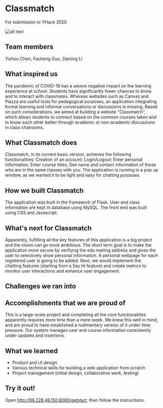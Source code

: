 # Classmatch
For submission to YHack 2020

![alt text](https://github.com/yizhoucc/class_match/blob/master/interface.png)

## Team members
Yizhou Chen,
Facheng Guo,
Daming Li

## What inspired us
The pandemic of COVID-19 has a severe negative impact on the learning experience at school. Students have significantly fewer chances to know and to interact with classmates. Whereas websites such as Canvas and Piazza are useful tools for pedagogical purposes, an application integrating formal learning and informal conversations or discussions is missing. Based on such considerations, we aimed at building a website "Classmatch", which allows students to connect based on the common courses taken and to know each other better through academic or non-academic discussions in class chatrooms. 

## What Classmatch does
Classmatch, in its current basic version, achieves the following functionalities: Creation of an account; Login/Logout; Enter personal information; Enter course titles; See name and contact information of those who are in the same classes with you. The application is running in a pop up window, as we wanted it to be light and easy for chatting purposes.

## How we built Classmatch
The application was built in the framework of Flask. User and class information are kept in database using MySQL. The front end was built using CSS and Javascript.

## What's next for Classmatch
Apparently, fulfilling all the key features of this application is a big project and the vision can go more ambitious. The short term goal is to make the application more secure by verifying the edu mailing address and gives the user to selectively show personal information. A personal webpage for each registered user is going to be added. Next, we would implement the chatting features (starting from a Say Hi feature) and create metrics to monitor user interactions and enhance user engagement.

## Challenges we ran into

## Accomplishments that we are proud of
This is a large-scale project and completing all the core functionalities apparently requires more time than a mere week. We knew this well in mind, and are proud to have established a rudimentary version of it under time pressure. Our system manages user and course information consistently under updates and insertions.

## What we learned
- Product and UI design
- Various technical skills for building a web application from scratch
- Project management (initial design, collaborative work, testing)

## Try it out!
Open http://66.228.46.150:8080/getstart, then follow the instructions.


